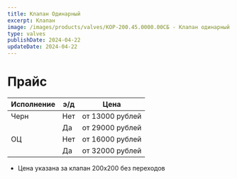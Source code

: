```yaml
---
title: Клапан Одинарный
excerpt: Клапан
image: /images/products/valves/КОР-200.45.0000.00СБ - Клапан одинарный.jpg
type: valves
publishDate: 2024-04-22
updateDate: 2024-04-22
---
```


# Прайс

| Исполнение | э/д | Цена            |
| ---------- | --- | --------------- |
| Черн       | Нет | от 13000 рублей |
|            | Да  | от 29000 рублей |
| ОЦ         | Нет | от 16000 рублей |
|            | Да  | от 32000 рублей |

- Цена указана за клапан 200х200 без переходов
